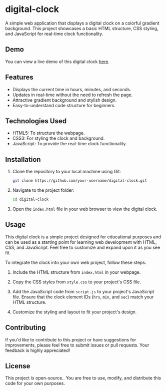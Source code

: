 
# digital-clock

A simple web application that displays a digital clock on a colorful gradient background. This project showcases a basic HTML structure, CSS styling, and JavaScript for real-time clock functionality.

## Demo

You can view a live demo of this digital clock [here](https://gargshruti19.github.io/digital-clock/).

## Features

- Displays the current time in hours, minutes, and seconds.
- Updates in real-time without the need to refresh the page.
- Attractive gradient background and stylish design.
- Easy-to-understand code structure for beginners.

## Technologies Used

- HTML5: To structure the webpage.
- CSS3: For styling the clock and background.
- JavaScript: To provide the real-time clock functionality.

## Installation

1. Clone the repository to your local machine using Git:

   ```bash
   git clone https://github.com/your-username/digital-clock.git
   ```

2. Navigate to the project folder:

   ```bash
   cd digital-clock
   ```

3. Open the `index.html` file in your web browser to view the digital clock.

## Usage

This digital clock is a simple project designed for educational purposes and can be used as a starting point for learning web development with HTML, CSS, and JavaScript. Feel free to customize and expand upon it as you see fit.

To integrate the clock into your own web project, follow these steps:

1. Include the HTML structure from `index.html` in your webpage.

2. Copy the CSS styles from `style.css` to your project's CSS file.

3. Add the JavaScript code from `script.js` to your project's JavaScript file. Ensure that the clock element IDs (`hrs`, `min`, and `sec`) match your HTML structure.

4. Customize the styling and layout to fit your project's design.

## Contributing

If you'd like to contribute to this project or have suggestions for improvements, please feel free to submit issues or pull requests. Your feedback is highly appreciated!

## License

This project is open-source.. You are free to use, modify, and distribute this code for your own purposes.


